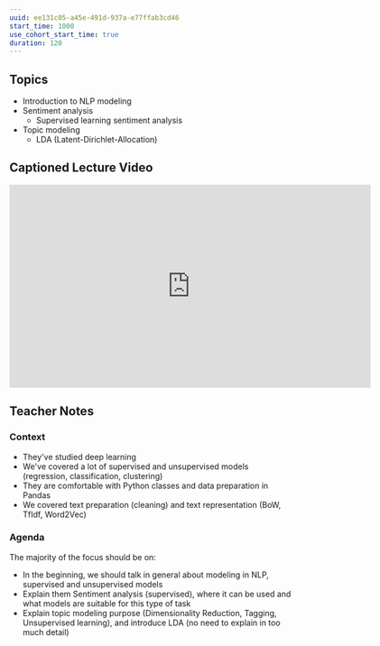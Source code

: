 ```yaml
---
uuid: ee131c05-a45e-491d-937a-e77ffab3cd46
start_time: 1000
use_cohort_start_time: true
duration: 120
---
```


## Topics

- Introduction to NLP modeling
- Sentiment analysis
  - Supervised learning sentiment analysis
- Topic modeling
  - LDA (Latent-Dirichlet-Allocation)

## Captioned Lecture Video

<iframe src="https://player.vimeo.com/video/672207766?h=dd3787e62a" width="640" height="360" frameborder="0" allow="autoplay; fullscreen; picture-in-picture" allowfullscreen></iframe>

## Teacher Notes

### Context

- They've studied deep learning
- We've covered a lot of supervised and unsupervised models (regression, classification, clustering)
- They are comfortable with Python classes and data preparation in Pandas
- We covered text preparation (cleaning) and text representation (BoW, TfIdf, Word2Vec)

### Agenda

The majority of the focus should be on:

- In the beginning, we should talk in general about modeling in NLP, supervised and unsupervised models
- Explain them Sentiment analysis (supervised), where it can be used and what models are suitable for this type of task
- Explain topic modeling purpose (Dimensionality Reduction, Tagging, Unsupervised learning), and introduce LDA (no need to explain in too much detail)
